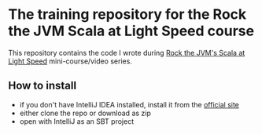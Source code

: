 # The training repository for the Rock the JVM Scala at Light Speed course

This repository contains the code I wrote during  [Rock the JVM's Scala at Light Speed](https://rockthejvm.com/course/scala-at-light-speed) mini-course/video series.

## How to install

- if you don't have IntelliJ IDEA installed, install it from the [official site](https://jetbrains.com)
- either clone the repo or download as zip
- open with IntelliJ as an SBT project
